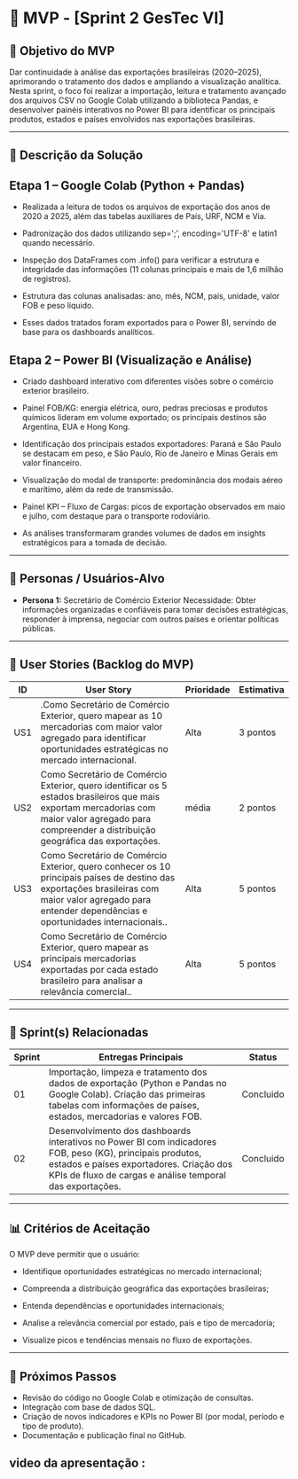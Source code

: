 # 📌 MVP - [Sprint 2 GesTec VI]

## 🎯 Objetivo do MVP
Dar continuidade à análise das exportações brasileiras (2020–2025), aprimorando o tratamento dos dados e ampliando a visualização analítica.
Nesta sprint, o foco foi realizar a importação, leitura e tratamento avançado dos arquivos CSV no Google Colab utilizando a biblioteca Pandas, e desenvolver painéis interativos no Power BI para identificar os principais produtos, estados e países envolvidos nas exportações brasileiras.

---

## 📝 Descrição da Solução
## Etapa 1 – Google Colab (Python + Pandas)

- Realizada a leitura de todos os arquivos de exportação dos anos de 2020 a 2025, além das tabelas auxiliares de País, URF, NCM e Via.

- Padronização dos dados utilizando sep=';', encoding='UTF-8' e latin1 quando necessário.

- Inspeção dos DataFrames com .info() para verificar a estrutura e integridade das informações (11 colunas principais e mais de 1,6 milhão de registros).

- Estrutura das colunas analisadas: ano, mês, NCM, país, unidade, valor FOB e peso líquido.

- Esses dados tratados foram exportados para o Power BI, servindo de base para os dashboards analíticos.

## Etapa 2 – Power BI (Visualização e Análise)

- Criado dashboard interativo com diferentes visões sobre o comércio exterior brasileiro.

- Painel FOB/KG: energia elétrica, ouro, pedras preciosas e produtos químicos lideram em volume exportado; os principais destinos são Argentina, EUA e Hong Kong.

- Identificação dos principais estados exportadores: Paraná e São Paulo se destacam em peso, e São Paulo, Rio de Janeiro e Minas Gerais em valor financeiro.

- Visualização do modal de transporte: predominância dos modais aéreo e marítimo, além da rede de transmissão.

- Painel KPI – Fluxo de Cargas: picos de exportação observados em maio e julho, com destaque para o transporte rodoviário.

- As análises transformaram grandes volumes de dados em insights estratégicos para a tomada de decisão.

---

## 👥 Personas / Usuários-Alvo
- **Persona 1:**  Secretário de Comércio Exterior
Necessidade: Obter informações organizadas e confiáveis para tomar decisões estratégicas, responder à imprensa, negociar com outros países e orientar políticas públicas.

---

## 🔑 User Stories (Backlog do MVP)
| ID  | User Story                                                                 | Prioridade | Estimativa |
|-----|-----------------------------------------------------------------------------|------------|------------|
| US1 | .Como Secretário de Comércio Exterior, quero mapear as 10 mercadorias com maior valor agregado para identificar oportunidades estratégicas no mercado internacional.         | Alta       | 3 pontos   |
| US2 |   Como Secretário de Comércio Exterior, quero identificar os 5 estados brasileiros que mais exportam mercadorias com maior valor agregado para compreender a distribuição geográfica das exportações.     |   média     | 2 pontos   |
| US3 |   Como Secretário de Comércio Exterior, quero conhecer os 10 principais países de destino das exportações brasileiras com maior valor agregado para entender dependências e oportunidades internacionais..     |   Alta      | 5 pontos   |
| US4 |  Como Secretário de Comércio Exterior, quero mapear as principais mercadorias exportadas por cada estado brasileiro para analisar a relevância comercial..     |   Alta      | 5 pontos   |


---

## 📅 Sprint(s) Relacionadas
| Sprint | Entregas Principais                          | Status   |
|--------|----------------------------------------------|----------|
| 01     |     Importação, limpeza e tratamento dos dados de exportação (Python e Pandas no Google Colab). Criação das primeiras tabelas com informações de países, estados, mercadorias e valores FOB.                 | Concluido|
| 02     |    Desenvolvimento dos dashboards interativos no Power BI com indicadores FOB, peso (KG), principais produtos, estados e países exportadores. Criação dos KPIs de fluxo de cargas e análise temporal das exportações.                     | Concluido |

---

## 📊 Critérios de Aceitação
O MVP deve permitir que o usuário:

- Identifique oportunidades estratégicas no mercado internacional;

- Compreenda a distribuição geográfica das exportações brasileiras;

- Entenda dependências e oportunidades internacionais;

- Analise a relevância comercial por estado, país e tipo de mercadoria;

- Visualize picos e tendências mensais no fluxo de exportações.
---



## 🚀 Próximos Passos
- Revisão do código no Google Colab e otimização de consultas.
- Integração com base de dados SQL.
- Criação de novos indicadores e KPIs no Power BI (por modal, período e tipo de produto).
- Documentação e publicação final no GitHub.

## video da apresentação :
